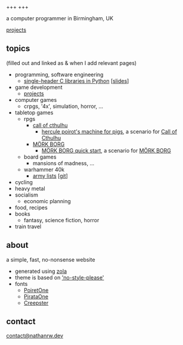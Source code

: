 +++
+++

a computer programmer in Birmingham, UK

[projects](./projects)

## topics

(filled out and linked as & when I add relevant pages)

- programming, software engineering
  - [single-header C libraries in Python][single-header-c-python] [[slides][single-header-c-python-slides]] 
- game development
  - [projects](./projects)
- computer games
  - crpgs, '4x', simulation, horror, ...
- tabletop games
  - rpgs
    - [call of cthulhu](./callofcthulhu)
      - [hercule poirot's machine for pigs][hpmfp], a scenario for [Call of Cthulhu][coc]
    - [MÖRK BORG](./morkborg)
      - [MÖRK BORG quick start][mbqs], a scenario for [MÖRK BORG][mb]
  - board games
    - mansions of madness, ...
  - warhammer 40k
    - [army lists][40k-army-lists] [[git][40k-army-lists-git]]
- cycling
- heavy metal
- socialism
  - economic planning
- food, recipes
- books
  - fantasy, science fiction, horror
- train travel

## about

a simple, fast, no-nonsense website

- generated using [zola][zola]
- theme is based on ['no-style-please'][theme]
- fonts
    - [PoiretOne][poiret-one]
    - [PirataOne][pirata-one]
    - [Creepster][creepster]

## contact

[contact@nathanrw.dev](contact@nathanrw.dev)

[zola]: https://www.getzola.org/
[theme]: https://gitlab.com/4bcx/no-style-please
[poiret-one]: https://fonts.google.com/specimen/Poiret+One
[pirata-one]: https://fonts.google.com/specimen/Pirata+One
[creepster]: https://fonts.google.com/specimen/Creepster
[hpmfp]: ./callofcthulhu/hpmfp
[mbqs]: ./morkborg/mbqs
[coc]: https://www.chaosium.com/call-of-cthulhu-rpg/
[mb]: https://morkborg.com/
[40k-army-lists]: https://nathanrw.github.io/40k_army_lists/
[40k-army-lists-git]: https://github.com/nathanrw/40k_army_lists
[single-header-c-python]: https://github.com/nathanrw/single-header-c-libs-in-python
[single-header-c-python-slides]: https://nathanrw.github.io/single-header-c-libs-in-python/#/
